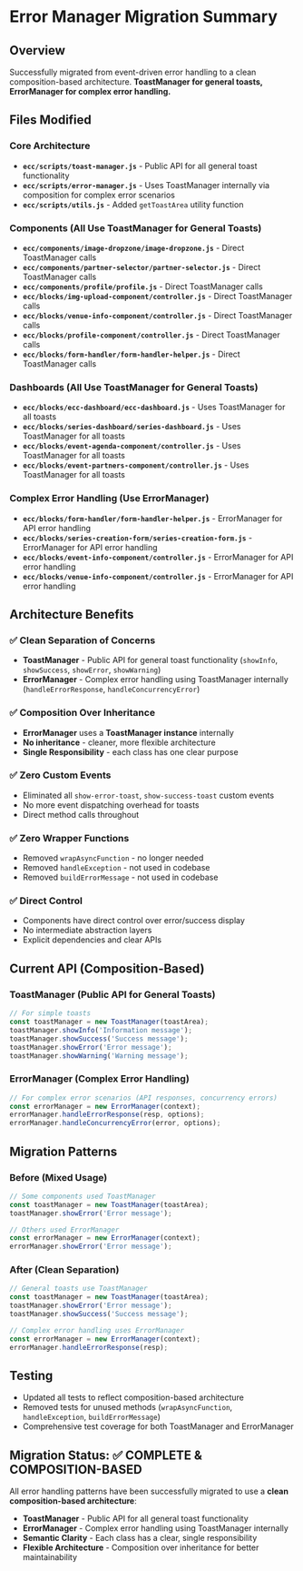 # Error Manager Migration Summary

## Overview
Successfully migrated from event-driven error handling to a clean composition-based architecture. **ToastManager for general toasts, ErrorManager for complex error handling.**

## Files Modified

### Core Architecture
- **`ecc/scripts/toast-manager.js`** - Public API for all general toast functionality
- **`ecc/scripts/error-manager.js`** - Uses ToastManager internally via composition for complex error scenarios
- **`ecc/scripts/utils.js`** - Added `getToastArea` utility function

### Components (All Use ToastManager for General Toasts)
- **`ecc/components/image-dropzone/image-dropzone.js`** - Direct ToastManager calls
- **`ecc/components/partner-selector/partner-selector.js`** - Direct ToastManager calls
- **`ecc/components/profile/profile.js`** - Direct ToastManager calls
- **`ecc/blocks/img-upload-component/controller.js`** - Direct ToastManager calls
- **`ecc/blocks/venue-info-component/controller.js`** - Direct ToastManager calls
- **`ecc/blocks/profile-component/controller.js`** - Direct ToastManager calls
- **`ecc/blocks/form-handler/form-handler-helper.js`** - Direct ToastManager calls

### Dashboards (All Use ToastManager for General Toasts)
- **`ecc/blocks/ecc-dashboard/ecc-dashboard.js`** - Uses ToastManager for all toasts
- **`ecc/blocks/series-dashboard/series-dashboard.js`** - Uses ToastManager for all toasts
- **`ecc/blocks/event-agenda-component/controller.js`** - Uses ToastManager for all toasts
- **`ecc/blocks/event-partners-component/controller.js`** - Uses ToastManager for all toasts

### Complex Error Handling (Use ErrorManager)
- **`ecc/blocks/form-handler/form-handler-helper.js`** - ErrorManager for API error handling
- **`ecc/blocks/series-creation-form/series-creation-form.js`** - ErrorManager for API error handling
- **`ecc/blocks/event-info-component/controller.js`** - ErrorManager for API error handling
- **`ecc/blocks/venue-info-component/controller.js`** - ErrorManager for API error handling

## Architecture Benefits

### ✅ Clean Separation of Concerns
- **ToastManager** - Public API for general toast functionality (`showInfo`, `showSuccess`, `showError`, `showWarning`)
- **ErrorManager** - Complex error handling using ToastManager internally (`handleErrorResponse`, `handleConcurrencyError`)

### ✅ Composition Over Inheritance
- **ErrorManager** uses a **ToastManager instance** internally
- **No inheritance** - cleaner, more flexible architecture
- **Single Responsibility** - each class has one clear purpose

### ✅ Zero Custom Events
- Eliminated all `show-error-toast`, `show-success-toast` custom events
- No more event dispatching overhead for toasts
- Direct method calls throughout

### ✅ Zero Wrapper Functions
- Removed `wrapAsyncFunction` - no longer needed
- Removed `handleException` - not used in codebase
- Removed `buildErrorMessage` - not used in codebase

### ✅ Direct Control
- Components have direct control over error/success display
- No intermediate abstraction layers
- Explicit dependencies and clear APIs

## Current API (Composition-Based)

### ToastManager (Public API for General Toasts)
```javascript
// For simple toasts
const toastManager = new ToastManager(toastArea);
toastManager.showInfo('Information message');
toastManager.showSuccess('Success message');
toastManager.showError('Error message');
toastManager.showWarning('Warning message');
```

### ErrorManager (Complex Error Handling)
```javascript
// For complex error scenarios (API responses, concurrency errors)
const errorManager = new ErrorManager(context);
errorManager.handleErrorResponse(resp, options);
errorManager.handleConcurrencyError(error, options);
```

## Migration Patterns

### Before (Mixed Usage)
```javascript
// Some components used ToastManager
const toastManager = new ToastManager(toastArea);
toastManager.showError('Error message');

// Others used ErrorManager
const errorManager = new ErrorManager(context);
errorManager.showError('Error message');
```

### After (Clean Separation)
```javascript
// General toasts use ToastManager
const toastManager = new ToastManager(toastArea);
toastManager.showError('Error message');
toastManager.showSuccess('Success message');

// Complex error handling uses ErrorManager
const errorManager = new ErrorManager(context);
errorManager.handleErrorResponse(resp);
```

## Testing
- Updated all tests to reflect composition-based architecture
- Removed tests for unused methods (`wrapAsyncFunction`, `handleException`, `buildErrorMessage`)
- Comprehensive test coverage for both ToastManager and ErrorManager

## Migration Status: ✅ COMPLETE & COMPOSITION-BASED

All error handling patterns have been successfully migrated to use a **clean composition-based architecture**:
- **ToastManager** - Public API for all general toast functionality
- **ErrorManager** - Complex error handling using ToastManager internally
- **Semantic Clarity** - Each class has a clear, single responsibility
- **Flexible Architecture** - Composition over inheritance for better maintainability 
